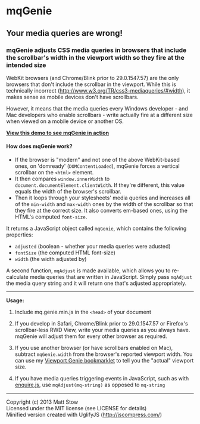 mqGenie
=======

## Your media queries are wrong!

### mqGenie adjusts CSS media queries in browsers that include the scrollbar's width in the viewport width so they fire at the intended size

WebKit browsers (and Chrome/Blink prior to 29.0.1547.57) are the only browsers that don't include the scrollbar in the viewport. While this is technically incorrect (http://www.w3.org/TR/css3-mediaqueries/#width), it makes sense as mobile devices don't have scrollbars.

However, it means that the media queries every Windows developer - and Mac developers who enable scrollbars - write actually fire at a different size when viewed on a mobile device or another OS.

**[View this demo to see mqGenie in action](http://stowball.github.io/mqGenie/)**

#### How does mqGenie work?

* If the browser is "modern" and not one of the above WebKit-based ones, on 'domready' (`DOMContentLoaded`), mqGenie forces a vertical scrollbar on the `<html>` element.
* It then compares `window.innerWidth` to `document.documentElement.clientWidth`. If they're different, this value equals the width of the browser's scrollbar.
* Then it loops through your stylesheets' media queries and increases all of the `min-width` and `max-width` ones by the width of the scrollbar so that they fire at the correct size. It also converts em-based ones, using the HTML's computed `font-size`.

It returns a JavaScript object called `mqGenie`, which contains the following properties: 

* `adjusted` (boolean - whether your media queries were adusted)
* `fontSize` (the computed HTML font-size)
* `width` (the width adjusted by)

A second function, `mqAdjust` is made available, which allows you to re-calculate media queries that are written in JavaScript. Simply pass `mqAdjust` the media query string and it will return one that's adjusted appropriately.

---

**Usage:**

1. Include mq.genie.min.js in the `<head>` of your document

2. If you develop in Safari, Chrome/Blink prior to 29.0.1547.57 or Firefox's scrollbar-less RWD View, write your media queries as you always have. mqGenie will adjust them for every other browser as required.

3. If you use another browser (or have scrollbars enabled on Mac), subtract `mqGenie.width` from the browser's reported viewport width. You can use my [Viewport Genie bookmarklet](https://github.com/stowball/Viewport-Genie) to tell you the "actual" viewport size.

4. If you have media queries triggering events in JavaScript, such as with [enquire.js](http://wicky.nillia.ms/enquire.js/), use `mqAdjust(mq-string)` as opposed to `mq-string`

---

Copyright (c) 2013 Matt Stow    
Licensed under the MIT license (see LICENSE for details)    
Minified version created with UglifyJS (http://jscompress.com/)